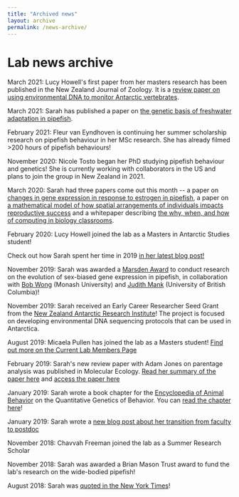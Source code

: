 ```yaml
---
title: "Archived news"
layout: archive
permalink: /news-archive/
---
```


# Lab news archive


March 2021: Lucy Howell's first paper from her masters research has been published in the New Zealand Journal of Zoology. It is a [review paper on using environmental DNA to monitor Antarctic vertebrates](https://doi-org.ezproxy.canterbury.ac.nz/10.1080/03014223.2021.1900299).

March 2021: Sarah has published a paper on [the genetic basis of freshwater adaptation in pipefish](https://onlinelibrary-wiley-com.ezproxy.canterbury.ac.nz/doi/10.1111/mec.15841). 

February 2021: Fleur van Eyndhoven is continuing her summer scholarship research on pipefish behaviour in her MSc research. She has already filmed >200 hours of pipefish behaviours!

November 2020: Nicole Tosto began her PhD studying pipefish behaviour and genetics! She is currently working with collaborators in the US and plans to join the group in New Zealand in 2021.

March 2020: Sarah had three papers come out this month -- a paper on [changes in gene expression in response to estrogen in pipefish](https://doi-org.ezproxy.canterbury.ac.nz/10.1093/jhered/esaa008), a paper on [a mathematical model of how spatial arrangements of individuals impacts reproductive success](https://esj-journals.onlinelibrary.wiley.com/doi/abs/10.1002/1438-390X.12047) and a whitepaper describing [the why, when, and how of computing in biology classrooms](https://doi.org/10.12688/f1000research.20873.2).

February 2020: Lucy Howell joined the lab as a Masters in Antarctic Studies student! 

Check out how Sarah spent her time in 2019 [in her latest blog post!](https://sarahpflanagan.wordpress.com/?p=1932)

November 2019: Sarah was awarded a [Marsden Award](https://www.royalsociety.org.nz/news/world-class-research-supported-by-marsden-fund-including-two-large-marsden-interdisciplinary-awards/) to conduct research on the evolution of sex-biased gene expression in pipefish, in collaboration with [Bob Wong](http://www.bobwonglab.org/) (Monash University) and [Judith Mank](https://www.zoology.ubc.ca/mank-lab/) (University of British Columbia)! 

November 2019: Sarah received an Early Career Researcher Seed Grant from the [New Zealand Antarctic Research Institute](https://nzari.aq/)! The project is focused on developing environmental DNA sequencing protocols that can be used in Antarctica. 

August 2019: Micaela Pullen has joined the lab as a Masters student! [Find out more on the Current Lab Members Page](https://flanagan-lab.github.io/people/current-lab)

February 2019: Sarah's new review paper with Adam Jones on parentage analysis was published in Molecular Ecology. [Read her summary of the paper here](https://sarahpflanagan.wordpress.com/2019/01/21/a-review-of-parentage-analysis/) and [access the paper here](https://onlinelibrary-wiley-com.ezproxy.canterbury.ac.nz/doi/full/10.1111/mec.14988)

January 2019: Sarah wrote a book chapter for the [Encyclopedia of Animal Behavior](https://www.elsevier.com/books/encyclopedia-of-animal-behavior/choe/978-0-12-813251-7) on the Quantitative Genetics of Behavior. You can [read the chapter here](https://sarahpflanagan.files.wordpress.com/2019/11/flanagan-2019-bookchapter.pdf)!

January 2019: Sarah wrote a [new blog post about her transition from faculty to postdoc](https://wp.me/p2qC2W-uJ)

November 2018: Chavvah Freeman joined the lab as a Summer Research Scholar 

November 2018: Sarah was awarded a Brian Mason Trust award to fund the lab's research on the wide-bodied pipefish!

August 2018: Sarah was [quoted in the New York Times](https://www.nytimes.com/2018/08/24/science/pipefish-abort-pregnancies.html)!


